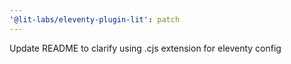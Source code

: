 ```yaml
---
'@lit-labs/eleventy-plugin-lit': patch
---
```


Update README to clarify using .cjs extension for eleventy config
